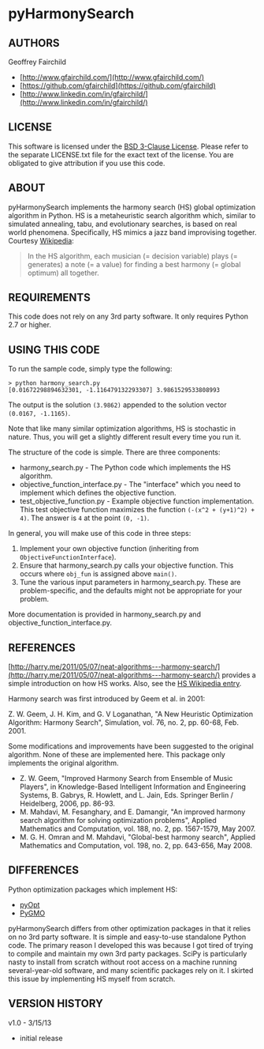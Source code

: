 # pyHarmonySearch

## AUTHORS
Geoffrey Fairchild
* [http://www.gfairchild.com/](http://www.gfairchild.com/)
* [https://github.com/gfairchild](https://github.com/gfairchild)
* [http://www.linkedin.com/in/gfairchild/](http://www.linkedin.com/in/gfairchild/)

## LICENSE
This software is licensed under the [BSD 3-Clause License](http://opensource.org/licenses/BSD-3-Clause). Please refer to the separate LICENSE.txt file for the exact text of the license. You are obligated to give attribution if you use this code.

## ABOUT
pyHarmonySearch implements the harmony search (HS) global optimization algorithm in Python. HS is a metaheuristic search algorithm which, similar to simulated annealing, tabu, and evolutionary searches, is based on real world phenomena. Specifically, HS mimics a jazz band improvising together. Courtesy [Wikipedia](http://en.wikipedia.org/wiki/Harmony_search):

> In the HS algorithm, each musician (= decision variable) plays (= generates) a note (= a value) for finding a best harmony (= global optimum) all together.

## REQUIREMENTS
This code does not rely on any 3rd party software. It only requires Python 2.7 or higher.

## USING THIS CODE
To run the sample code, simply type the following:

	> python harmony_search.py
	[0.01672298894632301, -1.116479132293307] 3.9861529533808993
	
The output is the solution `(3.9862)` appended to the solution vector `(0.0167, -1.1165)`.

Note that like many similar optimization algorithms, HS is stochastic in nature. Thus, you will get a slightly different result every time you run it.

The structure of the code is simple. There are three components:
		
* harmony_search.py - The Python code which implements the HS algorithm.
* objective_function_interface.py - The "interface" which you need to implement which defines the objective function.
* test_objective_function.py - Example objective function implementation. This test objective function maximizes the function `(-(x^2 + (y+1)^2) + 4)`. The answer is `4` at the point `(0, -1)`.

In general, you will make use of this code in three steps:

1. Implement your own objective function (inheriting from `ObjectiveFunctionInterface`).
1. Ensure that harmony_search.py calls your objective function. This occurs where `obj_fun` is assigned above `main()`.
1. Tune the various input parameters in harmony_search.py. These are problem-specific, and the defaults might not be appropriate for your problem.

More documentation is provided in harmony_search.py and objective_function_interface.py.

## REFERENCES
[http://harry.me/2011/05/07/neat-algorithms---harmony-search/](http://harry.me/2011/05/07/neat-algorithms---harmony-search/) provides a simple introduction on how HS works. Also, see the [HS Wikipedia entry](http://en.wikipedia.org/wiki/Harmony_search).

Harmony search was first introduced by Geem et al. in 2001:

Z. W. Geem, J. H. Kim, and G. V Loganathan, "A New Heuristic Optimization Algorithm: Harmony Search", Simulation, vol. 76, no. 2, pp. 60-68, Feb. 2001.
	
Some modifications and improvements have been suggested to the original algorithm. None of these are implemented here. This package only implements the original algorithm.

* Z. W. Geem, "Improved Harmony Search from Ensemble of Music Players", in Knowledge-Based Intelligent Information and Engineering Systems, B. Gabrys, R. Howlett, and L. Jain, Eds. Springer Berlin / Heidelberg, 2006, pp. 86-93.
* M. Mahdavi, M. Fesanghary, and E. Damangir, "An improved harmony search algorithm for solving optimization problems", Applied Mathematics and Computation, vol. 188, no. 2, pp. 1567-1579, May 2007.
* M. G. H. Omran and M. Mahdavi, "Global-best harmony search", Applied Mathematics and Computation, vol. 198, no. 2, pp. 643-656, May 2008.

## DIFFERENCES
Python optimization packages which implement HS:

* [pyOpt](http://www.pyopt.org/)
* [PyGMO](http://pagmo.sourceforge.net/pygmo/)

pyHarmonySearch differs from other optimization packages in that it relies on no 3rd party software. It is simple and easy-to-use standalone Python code. The primary reason I developed this was because I got tired of trying to compile and maintain my own 3rd party packages. SciPy is particularly nasty to install from scratch without root access on a machine running several-year-old software, and many scientific packages rely on it. I skirted this issue by implementing HS myself from scratch.

## VERSION HISTORY
v1.0 - 3/15/13
* initial release
